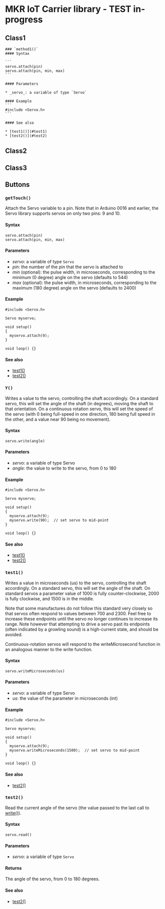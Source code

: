 # MKR IoT Carrier library - TEST in-progress

## Class1
    ### `method1()`
    #### Syntax

    ```
    servo.attach(pin) 
    servo.attach(pin, min, max)
    ```

    #### Parameters

    * _servo_: a variable of type `Servo`

    #### Example
    ```
    #include <Servo.h> 
    ```

    #### See also

    * [test1()](#test1)
    * [test2()](#test2)

## Class2

## Class3

## Buttons

### `getTouch()`

Attach the Servo variable to a pin. Note that in Arduino 0016 and earlier, the Servo library supports servos on only two pins: 9 and 10.

#### Syntax

```
servo.attach(pin) 
servo.attach(pin, min, max)
```

#### Parameters

* _servo_: a variable of type `Servo`
* _pin_: the number of the pin that the servo is attached to
* _min_ (optional): the pulse width, in microseconds, corresponding to the minimum (0 degree) angle on the servo (defaults to 544)
* _max_ (optional): the pulse width, in microseconds, corresponding to the maximum (180 degree) angle on the servo (defaults to 2400)

#### Example

```
#include <Servo.h> 

Servo myservo;

void setup() 
{ 
  myservo.attach(9);
} 

void loop() {} 
```

#### See also

* [test1()](#test1)
* [test2()](#test2)

### `Y()`

Writes a value to the servo, controlling the shaft accordingly. On a standard servo, this will set the angle of the shaft (in degrees), moving the shaft to that orientation. On a continuous rotation servo, this will set the speed of the servo (with 0 being full-speed in one direction, 180 being full speed in the other, and a value near 90 being no movement).

#### Syntax

```
servo.write(angle)
```

#### Parameters

* _servo_: a variable of type Servo
* _angle_: the value to write to the servo, from 0 to 180

#### Example

````
#include <Servo.h> 

Servo myservo;

void setup() 
{ 
  myservo.attach(9);
  myservo.write(90);  // set servo to mid-point
} 

void loop() {} 
````
#### See also

* [test1()](#test1)
* [test2()](#test2)

### `test1()`

Writes a value in microseconds (us) to the servo, controlling the shaft accordingly. On a standard servo, this will set the angle of the shaft. On standard servos a parameter value of 1000 is fully counter-clockwise, 2000 is fully clockwise, and 1500 is in the middle.

Note that some manufactures do not follow this standard very closely so that servos often respond to values between 700 and 2300. Feel free to increase these endpoints until the servo no longer continues to increase its range. Note however that attempting to drive a servo past its endpoints (often indicated by a growling sound) is a high-current state, and should be avoided.

Continuous-rotation servos will respond to the writeMicrosecond function in an analogous manner to the write function.

#### Syntax

````
servo.writeMicroseconds(us)
````

#### Parameters

* _servo_: a variable of type Servo
* _us_: the value of the parameter in microseconds (int)

#### Example

````
#include <Servo.h> 

Servo myservo;

void setup() 
{ 
  myservo.attach(9);
  myservo.writeMicroseconds(1500);  // set servo to mid-point
} 

void loop() {} 
````

#### See also

* [test2()](#test2)


### `test2()`

Read the current angle of the servo (the value passed to the last call to [write()](#write)).

#### Syntax

````
servo.read()
````

#### Parameters

* _servo_: a variable of type `Servo`

#### Returns

The angle of the servo, from 0 to 180 degrees.

#### See also

* [test2()](#test2)

